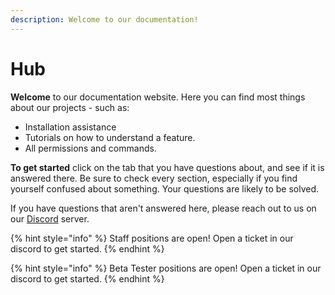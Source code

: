 ```yaml
---
description: Welcome to our documentation!
---
```


# Hub

**Welcome** to our documentation website. Here you can find most things about our projects - such as:

* Installation assistance
* Tutorials on how to understand a feature.
* All permissions and commands.

**To get started** click on the tab that you have questions about, and see if it is answered there. Be sure to check every section, especially if you find yourself confused about something. Your questions are likely to be solved.

If you have questions that aren't answered here, please reach out to us on our [Discord](https://discord.gg/f3WE2F8) server.

{% hint style="info" %}
Staff positions are open! Open a ticket in our discord to get started.
{% endhint %}

{% hint style="info" %}
Beta Tester positions are open! Open a ticket in our discord to get started.
{% endhint %}

